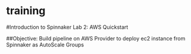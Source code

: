 # training

#Introduction to Spinnaker Lab 2: AWS Quickstart

##Objective: Build pipeline on AWS Provider to deploy ec2 instance from Spinnaker as AutoScale Groups
